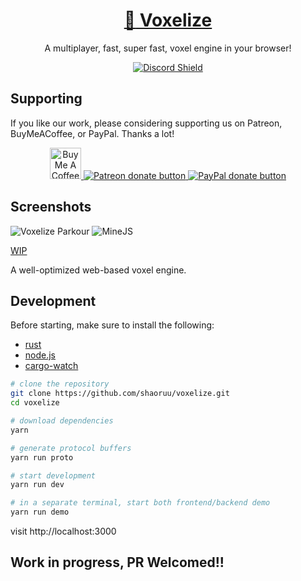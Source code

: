 <a href="https://realms.voxelize.io"><h1 align="center" >:mushroom: Voxelize</h1></a>

<p align="center">A multiplayer, fast, super fast, voxel engine in your browser!</p>

<p align="center">
<a href="https://discord.gg/6AfEkpjsTS">
  <img src="https://discordapp.com/api/guilds/1003378871753777263/widget.png?style=shield" alt="Discord Shield"/>
</a>
</p>

## Supporting

If you like our work, please considering supporting us on Patreon, BuyMeACoffee, or PayPal. Thanks a lot!

<p align="center">
  <a href="https://www.buymeacoffee.com/shaoruu"><img src="https://i.imgur.com/xPDiGKQ.png" alt="Buy Me A Coffee" style="height: 50px"/> </a>
  <a href="https://www.patreon.com/voxelize"><img src="https://c5.patreon.com/external/logo/become_a_patron_button.png" alt="Patreon donate button" /> </a>
  <a href="https://paypal.me/iantheboss"><img src="https://werwolv.net/assets/paypal_banner.png" alt="PayPal donate button" /> </a>
</p>

## Screenshots

![Voxelize Parkour](https://i.imgur.com/Mx9o5pV.jpg)
![MineJS](https://i.imgur.com/JdBQ5Lo.png)

[WIP](https://trello.com/b/SzTDLVm3/voxelize)

A well-optimized web-based voxel engine.

## Development

Before starting, make sure to install the following:

- [rust](https://www.rust-lang.org/tools/install)
- [node.js](https://nodejs.org/en/download/)
- [cargo-watch](https://crates.io/crates/cargo-watch)

```bash
# clone the repository
git clone https://github.com/shaoruu/voxelize.git
cd voxelize

# download dependencies
yarn

# generate protocol buffers
yarn run proto

# start development
yarn run dev

# in a separate terminal, start both frontend/backend demo
yarn run demo

```

visit http://localhost:3000

## Work in progress, PR Welcomed!!
